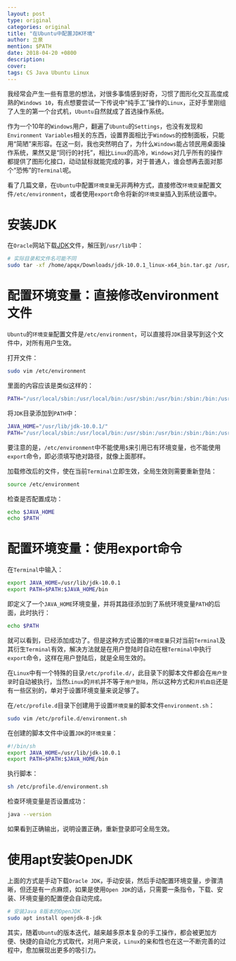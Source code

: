 ```yaml
---
layout: post
type: original
categories: original
title: "在Ubuntu中配置JDK环境"
author: 立泉
mention: $PATH
date: 2018-04-20 +0800
description: 
cover: 
tags: CS Java Ubuntu Linux
---
```


我经常会产生一些有意思的想法，对很多事情感到好奇，习惯了图形化交互高度成熟的`Windows 10`，有点想要尝试一下传说中“纯手工”操作的`Linux`，正好手里刚组了人生的第一个台式机，`Ubuntu`自然就成了首选操作系统。

作为一个10年的`Windows`用户，翻遍了`Ubuntu`的`Settings`，也没有发现和`Environment Variables`相关的东西，设置界面相比于`Windows`的控制面板，只能用“简陋”来形容。在这一刻，我也突然明白了，为什么`Windows`能占领民用桌面操作系统，果然又是“同行的衬托”，相比`Linux`的高冷，`Windows`对几乎所有的操作都提供了图形化接口，动动鼠标就能完成的事，对于普通人，谁会想再去面对那个“恐怖”的`Terminal`呢。

看了几篇文章，在`Ubuntu`中配置`环境变量`无非两种方式，直接修改`环境变量`配置文件`/etc/environment`，或者使用`export`命令将新的`环境变量`插入到系统设置中。

# 安装JDK

在`Oracle`网站下载[JDK](http://www.oracle.com/technetwork/java/javase/downloads/jdk10-downloads-4416644.html)文件，解压到`/usr/lib`中：

```sh
# 实际目录和文件名可能不同
sudo tar -xf /home/apqx/Downloads/jdk-10.0.1_linux-x64_bin.tar.gz /usr/lib
```

# 配置环境变量：直接修改environment文件

`Ubuntu`的`环境变量`配置文件是`/etc/environment`，可以直接将`JDK`目录写到这个文件中，对所有用户生效。

打开文件：

```sh
sudo vim /etc/environment
```

里面的内容应该是类似这样的：

```sh
PATH="/usr/local/sbin:/usr/local/bin:/usr/sbin:/usr/bin:/sbin:/bin:/usr/games:/usr/local/games"
```

将`JDK`目录添加到`PATH`中：

```sh
JAVA_HOME="/usr/lib/jdk-10.0.1/"
PATH="/usr/local/sbin:/usr/local/bin:/usr/sbin:/usr/bin:/sbin:/bin:/usr/games:/usr/local/games:/usr/lib/jdk-10.0.1/bin"
```

要注意的是，`/etc/environment`中不能使用`$`来引用已有环境变量，也不能使用`export`命令，即必须填写绝对路径，就像上面那样。

加载修改后的文件，使在当前`Terminal`立即生效，全局生效则需要重新登陆：

```sh
source /etc/environment
```

检查是否配置成功：

```sh
echo $JAVA_HOME
echo $PATH
```

# 配置环境变量：使用export命令

在`Terminal`中输入：

```sh
export JAVA_HOME=/usr/lib/jdk-10.0.1
export PATH=$PATH:$JAVA_HOME/bin
```

即定义了一个`JAVA_HOME`环境变量，并将其路径添加到了系统环境变量`PATH`的后面，此时执行：

```sh
echo $PATH
```

就可以看到，已经添加成功了。但是这种方式设置的`环境变量`只对当前`Terminal`及其衍生`Terminal`有效，解决方法就是在用户登陆时自动在根`Terminal`中执行`export`命令，这样在用户登陆后，就是全局生效的。

在`Linux`中有一个特殊的目录`/etc/profile.d/`，此目录下的脚本文件都会在`用户登录`时自动被执行，当然`Linux`的`开机`并不等于`用户登陆`，所以这种方式和`开机自启`还是有一些区别的，单对于设置环境变量来说足够了。

在`/etc/profile.d`目录下创建用于设置`环境变量`的脚本文件`environment.sh`：

```sh
sudo vim /etc/profile.d/environment.sh
```

在创建的脚本文件中设置`JDK`的`环境变量`：

```sh
#!/bin/sh
export JAVA_HOME=/usr/lib/jdk-10.0.1
export PATH=$PATH:$JAVA_HOME/bin
```

执行脚本：

```sh
sh /etc/profile.d/environment.sh
```

检查环境变量是否设置成功：

```sh
java --version
```

如果看到正确输出，说明设置正确，重新登录即可全局生效。

# 使用apt安装OpenJDK

上面的方式是手动下载`Oracle JDK`，手动安装，然后手动配置环境变量，步骤清晰，但还是有一点麻烦，如果是使用`Open JDK`的话，只需要一条指令，下载、安装、环境变量的配置便会自动完成。

```sh
# 安装Java 8版本的OpenJDK
sudo apt install openjdk-8-jdk
```

其实，随着`Ubuntu`的版本迭代，越来越多原本复杂的手工操作，都会被更加方便、快捷的自动化方式取代，对用户来说，`Linux`的亲和性也在这一不断完善的过程中，愈加展现出更多的吸引力。